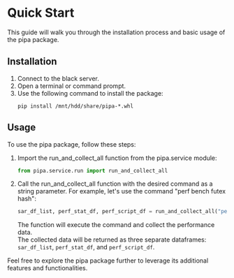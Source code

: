 # Quick Start

This guide will walk you through the installation process and basic usage of the pipa package.

## Installation

1. Connect to the black server.
2. Open a terminal or command prompt.
3. Use the following command to install the package:
    ```shell
    pip install /mnt/hdd/share/pipa-*.whl
    ```

## Usage

To use the pipa package, follow these steps:

1. Import the run_and_collect_all function from the pipa.service module:
    ```python
    from pipa.service.run import run_and_collect_all
    ```
2. Call the run_and_collect_all function with the desired command as a string parameter. For example, let's use the command "perf bench futex hash":
    ```python
    sar_df_list, perf_stat_df, perf_script_df = run_and_collect_all("perf bench futex hash")
    ```
    The function will execute the command and collect the performance data.  
    The collected data will be returned as three separate dataframes: `sar_df_list`, `perf_stat_df`, and `perf_script_df`.

Feel free to explore the pipa package further to leverage its additional features and functionalities.
